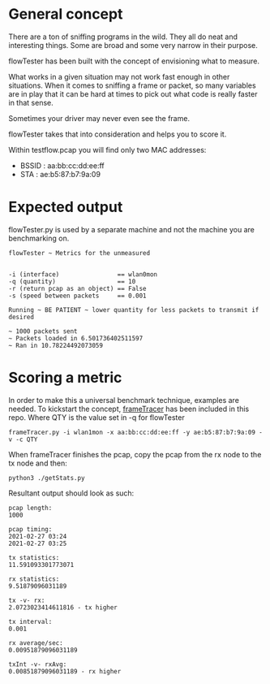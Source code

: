 # General concept
There are a ton of sniffing programs in the wild.  They all do neat and interesting things.  Some are broad and some very narrow in their purpose.

flowTester has been built with the concept of envisioning what to measure.

What works in a given situation may not work fast enough in other situations.  When it comes to sniffing a frame or packet, so many variables are in play that it can be hard at times to pick out what code is really faster in that sense.

Sometimes your driver may never even see the frame.

flowTester takes that into consideration and helps you to score it.

Within testflow.pcap you will find only two MAC addresses:
* BSSID : aa:bb:cc:dd:ee:ff
* STA   : ae:b5:87:b7:9a:09

# Expected output
flowTester.py is used by a separate machine and not the machine you are benchmarking on.

```
flowTester ~ Metrics for the unmeasured


-i (interface)                == wlan0mon
-q (quantity)                 == 10
-r (return pcap as an object) == False
-s (speed between packets     == 0.001

Running ~ BE PATIENT ~ lower quantity for less packets to transmit if desired

~ 1000 packets sent
~ Packets loaded in 6.501736402511597
~ Ran in 10.78224492073059
```

# Scoring a metric
In order to make this a universal benchmark technique, examples are needed.  To kickstart the concept, [frameTracer](https://github.com/stryngs/802Eleven/blob/master/frameTracer.py "frameTracer") has been included in this repo.  Where QTY is the value set in -q for flowTester
```
frameTracer.py -i wlan1mon -x aa:bb:cc:dd:ee:ff -y ae:b5:87:b7:9a:09 -v -c QTY
```

When frameTracer finishes the pcap, copy the pcap from the rx node to the tx node and then:
```
python3 ./getStats.py
```

Resultant output should look as such:
```
pcap length:
1000

pcap timing:
2021-02-27 03:24
2021-02-27 03:25

tx statistics:
11.591093301773071

rx statistics:
9.51879096031189

tx -v- rx:
2.0723023414611816 - tx higher

tx interval:
0.001

rx average/sec:
0.00951879096031189

txInt -v- rxAvg:
0.00851879096031189 - rx higher
```

